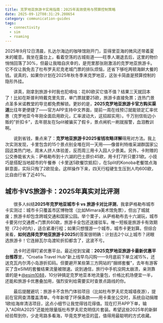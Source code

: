 ```yaml
---
title: 克罗地亚旅游卡实用指南：2025年高效使用与预算控制策略
date: 2025-09-12T08:31:29.208654
category: communication-guides
tags:
  - connectivity
  - sim
  - roaming
---
```


2025年9月12日清晨，扎达尔海边的咖啡馆刚开门，亚得里亚海的微风还带着夏末的暖意。我坐在露台上，看着空荡的古城街道——旺季人潮退去后，这里的物价悄悄回落了30%，但最让我暗自庆幸的，是兜里那张刚激活的克罗地亚旅游卡。它不仅让我免去了杜布罗夫尼克老城门票的排队烦恼，还省下够吃两顿海鲜大餐的钱。说真的，如果你计划在2025年秋冬季来克罗地亚，这张卡简直是预算控制的隐形外挂。

　　讲真，刚拿到旅游卡时我也犯嘀咕：花80欧买它值不值？结果三天就回本了！比如在斯普利特戴克里先宫，单门票就要25欧，旅游卡直接免票；连热门景点圣多米诺教堂的导览都免费解锁。更妙的是，**2025克罗地亚旅游卡官方购买渠道**比往年更便捷了——官方APP支持中文界面，提前一周在线预订就能锁定汇率优惠（克罗地亚今年刚全面启用欧元，汇率波动大，这招超实用）。千万别信街边小贩的"折扣卡"，去年朋友在Split被骗买了假卡，景点闸机一刷就报警，血泪教训啊。

　　说到省钱，重点来了：**克罗地亚旅游卡2025省钱攻略详解**得用对方法。我上次实测发现，卡里包含的15个景点别全堆在同一天用——像普利特维采湖群国家公园这类热门地，周末人挤人体验差，反而周三用卡入园人少景美。另外，卡附赠的公交券能省大头：萨格勒布到十六湖的巴士原价45欧，用卡打7折只要31欧。小技巧是搭配当地超市的午餐券（卡里送5欧餐饮抵扣），在Split的Konoba老餐馆点海鲜意面，实际只掏了2欧现金。这样操作下来，四天行程硬生生压到人均600欧，比自由行省了近40%。

## 城市卡VS旅游卡：2025年真实对比评测  
　　很多人纠结**2025年克罗地亚城市卡 vs 旅游卡对比评测**，我拿萨格勒布城市卡实测过：城市卡只覆盖市区博物馆（比如Mimara美术馆免票），但出了城就废；旅游卡却包含跨城交通和国家公园。举个栗子，从萨格勒布去十六湖玩，城市卡要另付交通费+门票共60欧，旅游卡全包还送接驳车。唯一短板是旅游卡有效期短（72小时内），适合紧凑行程；如果只想慢游一个城市，城市卡更划算。但综合来看，**如何选择克罗地亚旅游卡2025**的答案很明确：计划去2个以上城市？闭眼选旅游卡！它连赫瓦尔岛渡轮折扣都含了，这波不亏。

　　选卡时还得盯紧优惠平台。最近挖到宝藏：**2025克罗地亚旅游卡最新优惠平台推荐**里，"Croatia Travel Hub"新上线早鸟闪购——9月底前下单立减15%，还送克瓦内尔湾小岛游折扣码。但要避开某些第三方网站的"捆绑套餐"，去年有游客买了含eSIM的套餐结果流量被限速。说到通信，旅行中手机没网太崩溃，亲测靠谱的是✈[@esim1088](https://t.me/s/esim1088)，10分钟搞定克罗地亚本地流量包，价格比机场便宜一半，还能和旅游卡优惠叠加用，强烈安利给需要实时查景点路线的你。

　　最后提醒避坑：旅游卡不含热门体验项目（比如杜布罗夫尼克城墙夜游），提前在官网查清覆盖清单。今年新增了环保条款——用卡乘坐公交时，系统自动捐赠1欧给海岸清洁项目，这点小细节让我觉得钱花得值。现在打开APP下单，输入"ADRIA2025"还能抢限量版杜布罗夫尼克明信片套装。希望这些2025年的新鲜经验帮到你，少走弯路多看海，毕竟克罗地亚的蓝，值得用最聪明的方式收藏。